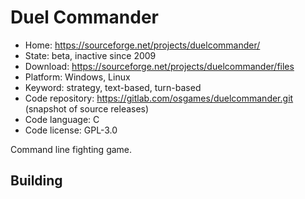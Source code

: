 # Duel Commander

- Home: https://sourceforge.net/projects/duelcommander/
- State: beta, inactive since 2009
- Download: https://sourceforge.net/projects/duelcommander/files
- Platform: Windows, Linux
- Keyword: strategy, text-based, turn-based
- Code repository: https://gitlab.com/osgames/duelcommander.git (snapshot of source releases)
- Code language: C
- Code license: GPL-3.0

Command line fighting game.

## Building
